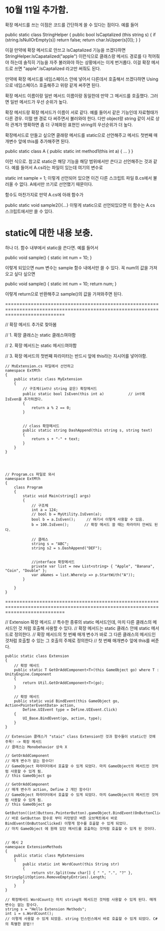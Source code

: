 # 10월 11일 추가함.

확장 메서드를 쓰는 이점은 코드를 간단하게 쓸 수 있다는 점이다. 예를 들어

public static class StringHelper
{
    public bool IsCaptalized (this string s)
    {
        if (string.IsNullOrEmpty(s)) return false;
        return char.IsUpper(s[0]);
    }
}

이걸 만약에 확장 메서드로 안쓰고 IsCaptalized 기능을 쓰겠다하면 StringHelper.IsCapatalized("apple") 이런식으로 클래스랑 메서드 경로를 다 적어줘야 하는데 솔직히 기능을 자주 불러와야 하는 상황에서는 이게 번거롭다.
이걸 확장 메서드로 쓰면 "apple".IsCaptalized 라고만 써줘도 된다.

만약에 확장 메서드를 네임스페이스 안에 넣어서 다른데서 호출해서 쓰겠다하면 
Using으로 네임스페이스 호출해주고 위랑 같게 써주면 된다.

확장 메서드 이름이랑 일반 메서드 이름이랑 동일한데 만약 그 메서드를 호출했다. 그러면 일반 메서드가 우선 순위가 높다.

확장 메서드랑 확장 메서드가 이름이 서로 같다. 예를 들어서 같은 기능인데 자료형태가 다른 경우. 이럴 땐 경로 다 써주면서 불러와야 한다. 다만 object랑 string 같이 서로 상하 관계가 명확하면 좀 더 구체화된 표현인 string의 우선순위가 더 높다.



확장메서드로 만들고 싶으면 클래랑 메서드를 static으로 선언해주고 메서드 첫번째 매개변수 앞에 this를 추가해주면 된다.

public static class A
    {
       public static int method1(this int a)
       {
        ...
       }
    }
    
이런 식으로. 참고로 static은 해당 기능을 해당 범위에서만 쓴다고 선언해주는 것과 같다. 예를 들어서 A.cs라는 파일이 있는데 여기의 변수로

static int sample = 1;    이렇게 선언되어 있으면 이건 다른 스크립트 파일 B.cs에서 불러올 수 없다. A에서만 쓰기로 선언했기 때문이다.

함수도 마찬가지로 만약 A.cs에 아래 함수가

public static void sample2(){...}    이렇게 static으로 선언되있으면 이 함수는 A.cs 스크립트에서만 쓸 수 있다.


#  static에 대한 내용 보충.

하나 더. 함수 내부에서 static을 쓴다면. 예를 들어서

public void sample()
    {
        static int num = 10;
    }

이렇게 되있으면 num 변수는 sample 함수 내에서만 쓸 수 있다. 꼭 num의 값을 가져오고 싶다 싶으면 

public void sample()
    {
        static int num = 10;
        return num;
     }
     
이렇게 return으로 반환해주고 sample()의 값을 가져와주면 된다.     
    


=================================================================================================================================





// 확장 메서드 추가로 찾아봄

// 1. 확장 클래스는 static 클래스여야함

// 2. 확장 메서드는 static 메서드여야함

// 3. 확장 메서드의 첫번째 파라미터는 반드시 앞에 this라는 지시어를 넣어야함.

    
    // MsExtension.cs 파일에서 선언하고
    namespace ExtMth
    {
        public static class MyExtension
        {
            // 구조체(int나 string 같은) 확장메서드
            public static bool IsEven(this int a)           // int에 IsEven을 추가하겠다.
            {
                return a % 2 == 0;
            }
            
            
            // class 확장메서드
            public static string DashAppend(this string s, string text)
            {
                return s + "-" + text;
            }
        }
    }
    
    
    
    
    // Program.cs 파일로 와서
    namespace ExtMth
    {
        class Program
        {
            static void Main(string[] args)
            {
                // 구조체
                int a = 124;
                // bool b = MyUtility.IsEven(a);
                bool b = a.IsEven();     // 여기서 이렇게 사용할 수 있음.
                b = 100.IsEven();       // 확장 메서드 쓸 때는 파라미터 안써도 된다.
                
                // 클래스
                string s = "ABC";
                string s2 = s.DashAppend("DEF");
                
                
                //interface 확장메서드
                private var list = new List<string> { "Apple", "Banana", "Coin", "Double" };
                var aNames = list.Where(p => p.StartWith("A"));
            }
            
        }
    }




=================================================================================================================================










// Extension 확장 메서드
    // 특수한 종류의 static 메서드인데, 마치 다른 클래스의 메서드인 것 처럼 호출해 사용할 수 있다.
    // 확장 메서드는 static 클래스 안에 static 메서드로 정의한다.
    // 확장 메서드의 첫 번째 매개 변수가 바로 그 다른 클래스의 메서드인 것처럼 호출할 수 있는 그 호출의 주체로 정의한다
    // 첫 번째 매개변수 앞에 this를 써준다.

    public static class Extension
    {
        // 확장 메서드
        public static T GetOrAddComponent<T>(this GameObject go) where T : UnityEngine.Component
        {
            return Util.GetOrAddComponent<T>(go);
        }
        
        // 확장 메서드
        public static void BindEvent(this GameObject go, Action<PointerEventData> action,
            Define.UIEvent type = Define.UIEvent.Click)
        {
            UI_Base.BindEvent(go, action, type);
        }
    }
    
    // Extension 클래스가 "staic" class Extension인 것과 함수들이 static인 것에 주목! -> 확장 메서드
    // 클래스는 Monobehavior 상속 X
    
    // GetOrAddComponent
    // 매개 변수가 없는 함수다!
    // GameObject 파라미터에서 호출할 수 있게 되었다. 마치 GameObject의 메서드인 것처럼 사용할 수 있게 됨.
    // this GameObject go
    
    // GetOrAddComponent
    // 매개 변수가 action, Define 2 개인 함수다!
    // GameObject 파라미터에서 호출할 수 있게 되었다. 마치 GameObject의 메서드인 것처럼 사용할 수 있게 됨.
    // this GameObject go

    GetButton((int)Buttons.PointerButton).gameObject.BindEvent(OnButtonClicked);
    // 바로 GetButton 함수로 부터 리턴받은 버튼 오브젝트에서 바로 BindEvent(OnButtonClicked) 이렇게 함수를 호출할 수 있게 되었다. 
    // 마치 GameObject 에 원래 있던 메서드를 호출하는 것처럼 호출할 수 있게 된 것이다.
    
    
    // 예시 2
    namespace ExtensionMethods
    {
        public static class MyExtensions
        {
            public static int WordCount(this String str)
            {
                return str.Split(new char[] { " ", ".", "?" }, StringSplitOptions.RemoveEmptyEntries).Length;
            }
        }
    }
    
    // 확장메서드 WordCount는 마치 string의 메서드인 것처럼 사용할 수 있게 된다. 매개 변수는 없는 함수다.
    string s = "Hello Extension Methods";
    int i = s.WordCount();
    // 이렇게 사용할 수 있게 되었음. string 인스턴스에서 바로 호출할 수 있게 되었다. C# 의 특별한 문법!!
